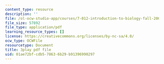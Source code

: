 ```yaml
---
content_type: resource
description: ''
file: /ol-ocw-studio-app/courses/7-012-introduction-to-biology-fall-2004/01ae72bfcdb578636b29b91396990297_xGeBSiXoSoA.pdf
file_size: 57892
file_type: application/pdf
learning_resource_types: []
license: https://creativecommons.org/licenses/by-nc-sa/4.0/
ocw_type: OCWFile
resourcetype: Document
title: 3play pdf file
uid: 01ae72bf-cdb5-7863-6b29-b91396990297
---
```

